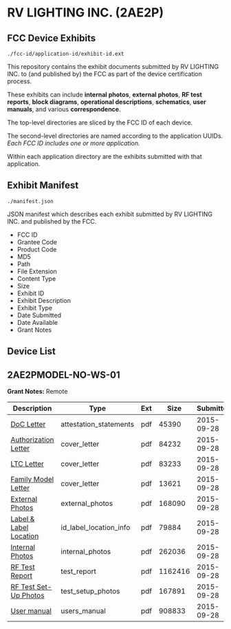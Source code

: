 # RV LIGHTING INC. (2AE2P)
## FCC Device Exhibits

```
./fcc-id/application-id/exhibit-id.ext
```

This repository contains the exhibit documents submitted by RV LIGHTING INC. to (and published by) the FCC as part of the device certification process.

These exhibits can include **internal photos**, **external photos**, **RF test reports**, **block diagrams**, **operational descriptions**, **schematics**, **user manuals**, and various **correspondence**.

The top-level directories are sliced by the FCC ID of each device.

The second-level directories are named according to the application UUIDs. *Each FCC ID includes one or more application.*

Within each application directory are the exhibits submitted with that application. 

## Exhibit Manifest

```
./manifest.json
```

JSON manifest which describes each exhibit submitted by RV LIGHTING INC. and published by the FCC.

- FCC ID
- Grantee Code
- Product Code
- MD5
- Path
- File Extension
- Content Type
- Size
- Exhibit ID
- Exhibit Description
- Exhibit Type
- Date Submitted
- Date Available
- Grant Notes

## Device List
## 2AE2PMODEL-NO-WS-01
**Grant Notes:** Remote

| Description | Type | Ext | Size | Submitted | Available |
| ----------- | ---- | --- | ---- | --------- | --------- |
| [DoC Letter](2AE2PMODEL-NO-WS-01/c0cc0decb6a25e55a980bef29a4d27e8/2765174.pdf) | attestation_statements | pdf | 45390 | 2015-09-28 | 2015-09-28 |
| [Authorization Letter](2AE2PMODEL-NO-WS-01/c0cc0decb6a25e55a980bef29a4d27e8/2765176.pdf) | cover_letter | pdf | 84232 | 2015-09-28 | 2015-09-28 |
| [LTC Letter](2AE2PMODEL-NO-WS-01/c0cc0decb6a25e55a980bef29a4d27e8/2765177.pdf) | cover_letter | pdf | 83233 | 2015-09-28 | 2015-09-28 |
| [Family Model Letter](2AE2PMODEL-NO-WS-01/c0cc0decb6a25e55a980bef29a4d27e8/2765178.pdf) | cover_letter | pdf | 13621 | 2015-09-28 | 2015-09-28 |
| [External Photos](2AE2PMODEL-NO-WS-01/c0cc0decb6a25e55a980bef29a4d27e8/2765179.pdf) | external_photos | pdf | 168090 | 2015-09-28 | 2015-09-28 |
| [Label & Label Location](2AE2PMODEL-NO-WS-01/c0cc0decb6a25e55a980bef29a4d27e8/2765180.pdf) | id_label_location_info | pdf | 79884 | 2015-09-28 | 2015-09-28 |
| [Internal Photos](2AE2PMODEL-NO-WS-01/c0cc0decb6a25e55a980bef29a4d27e8/2765181.pdf) | internal_photos | pdf | 262036 | 2015-09-28 | 2015-09-28 |
| [RF Test Report](2AE2PMODEL-NO-WS-01/c0cc0decb6a25e55a980bef29a4d27e8/2765189.pdf) | test_report | pdf | 1162416 | 2015-09-28 | 2015-09-28 |
| [RF Test Set-Up Photos](2AE2PMODEL-NO-WS-01/c0cc0decb6a25e55a980bef29a4d27e8/2765185.pdf) | test_setup_photos | pdf | 167891 | 2015-09-28 | 2015-09-28 |
| [User manual](2AE2PMODEL-NO-WS-01/c0cc0decb6a25e55a980bef29a4d27e8/2765186.pdf) | users_manual | pdf | 908833 | 2015-09-28 | 2015-09-28 |
